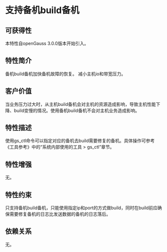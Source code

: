 # 支持备机build备机<a name="ZH-CN_TOPIC_0000001223785974"></a>

## 可获得性<a name="section14707931165614"></a>

本特性自openGauss 3.0.0版本开始引入。

## 特性简介<a name="section43398242"></a>

备机build备机加快备机故障的恢复。 减小主机io和带宽压力。

## 客户价值<a name="section55039858"></a>

当业务压力过大时，从主机build备机会对主机的资源造成影响，导致主机性能下降、build变慢的情况。使用备机build备机不会对主机业务造成影响。

## 特性描述<a name="section25596675"></a>

使用gs\_ctl命令可以指定对应的备机去build需要修复的备机。具体操作可参考《工具参考》中的“系统内部使用的工具 \> gs\_ctl”章节。

## 特性增强<a name="section29043486"></a>

无。

## 特性约束<a name="section27741012910"></a>

只支持备机build备机，只能使用指定ip和port的方式做build，同时在build前应确保需要修复备机的日志比发送数据的备机的日志落后。

## 依赖关系<a name="section57771982"></a>

无。

